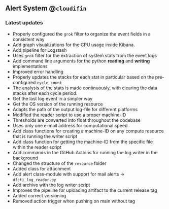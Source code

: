 ## Alert System @`cloudifin`

### Latest updates 

* Properly configured the `grok` filter to organize the event fields in a consistent way
* Add graph visualizations for the CPU usage inside Kibana.
* Add pipeline for Logstash
* Uses `grok` filter for the extraction of system stats from the event logs
* Add command line arguments for the python **reading** and **writing** implementations
* Improved error handling
* Properly updates the stacks for each stat in particular based on the pre-configured `cycle_count`
* The analysis of the stats is made continuously, with clearing the data stacks after each cycle period.
* Get the last log event in a simpler way
* Get the OS version of the running resource
* Adapts the path of the output log-file for different platforms
* Modified the reader script to use a proper machine-ID
* Thresholds are converted into float throughout the codebase
* Uses only one e-mail address for computational speed
* Add class functions for creating a machine-ID on any compute resource that is running the writer script
* Add class function for getting the machine-ID from the specific file within the reader script
* Add commands in the GitHub Actions for running the log writer in the background
* Changed the structure of the `resource` folder
* Added class for attachment
* Add alert class-module with support for mail alerts -> `dfcti_log_reader.py`
* Add archive with the log writer script
* Improves the pipeline for uploading artifact to the current release tag
* Added correct versioning
* Removed action trigger when pushing on main without tag
